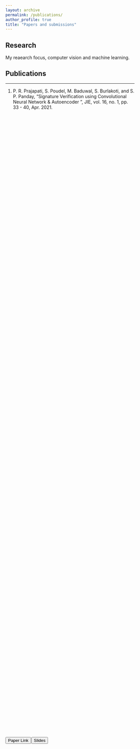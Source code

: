 ```yaml
---
layout: archive
permalink: /publications/
author_profile: true
title: "Papers and submissions"
---
```


<style>

  @import "compass/css3";

  /* Some vars */
  $background-color: hsl(50, 5, 97);
  $black: hsl(200, 40, 10);
  $white: $background-color;
  $base-font-size: 2em;
  $base-line-height: 1.3em;

  .ludwig {
  position: relative;
  padding-left: 1em;
  border-left: 0.2em solid lighten($black, 40%);
  font-family: 'Roboto', serif;
  font-size: $base-font-size;
  line-height: $base-line-height;
  font-weight: 100;
  &:before, &:after {
      content: '\201C';
      font-family: 'Sanchez';
      color: lighten($black, 40%);
   }
   &:after {
      content: '\201D';
   }
  }

.column {
  align-content:center;
  float: left;
  width: 50%;
  height: 100%;
}

.column_home {
  align-content:center;
  float: left;
  width: 20%;
  height: 100%;
}


.center_text {
  align-content:center;
  width: 50%;
  vertical-align: middle;
  text-align:justify;
  text-align-last: center;
}

#left-col {
  align-content:center;
  text-align: center;
}

/* Clear floats after the columns */
.row:after {
  content: "";
  display: table;
  clear: both;
}

* {
  box-sizing: border-box;
}

i {
  font-size: 0.4em;
}


#right-col {
  align-content:center;
  text-align: center;
}
</style>

## Research

My reaearch focus, computer vision and machine learning.
## Publications

---


1. P. R. Prajapati, S. Poudel, M. Baduwal, S. Burlakoti, and S. P. Panday, “Signature Verification using Convolutional Neural Network & Autoencoder ”, JIE, vol. 16, no. 1, pp. 33 - 40, Apr. 2021.
<div class="row">
  
  <div class="column_home" id="left-col" align="center">
    <div style="width:100%; text-align:justify; align-content:left; display:inline-block;">
		<input action="action" class="button" type="button" value="Paper Link" onclick="location.href='https://tuta.pcampus.edu.np/journal/index.php/jie/article/view/16-01-05/fulltext-160105';"/>
    </div>
  </div>
  
  <div class="column_home" id="left-col" align="center">
    <div style="width:100%; text-align:justify; align-content:left; display:inline-block;">
		<input action="action" class="button" type="button" value="Slides" onclick=" "/>
    </div>
  </div>

</div>

---


<br>

<script type="text/javascript" src="//downloads.mailchimp.com/js/signup-forms/popup/unique-methods/embed.js" data-dojo-config="usePlainJson: true, isDebug: false"></script><script type="text/javascript">window.dojoRequire(["mojo/signup-forms/Loader"], function(L) { L.start({"baseUrl":"mc.us3.list-manage.com","uuid":"c76a8e2ec2bd989affb9a074f","lid":"4646542adb","uniqueMethods":true}) })</script>

